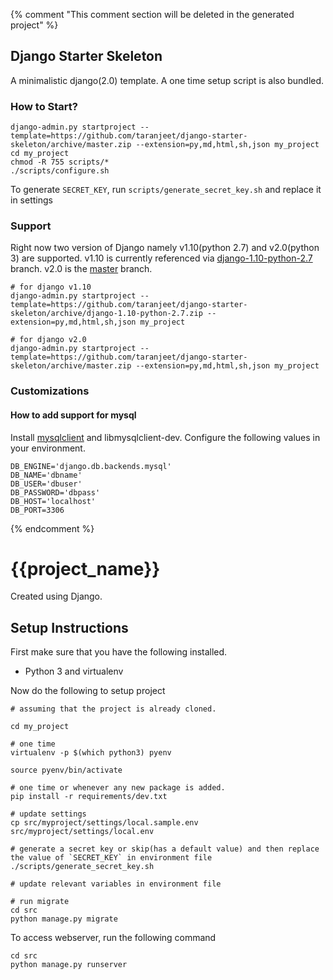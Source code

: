 {% comment "This comment section will be deleted in the generated project" %}

## Django Starter Skeleton

A minimalistic django(2.0) template. A one time setup script is also bundled.

### How to Start?

```
django-admin.py startproject --template=https://github.com/taranjeet/django-starter-skeleton/archive/master.zip --extension=py,md,html,sh,json my_project
cd my_project
chmod -R 755 scripts/*
./scripts/configure.sh
```

To generate `SECRET_KEY`, run `scripts/generate_secret_key.sh` and replace it in settings

### Support

Right now two version of Django namely v1.10(python 2.7) and v2.0(python 3) are supported. v1.10 is currently referenced via [django-1.10-python-2.7](https://github.com/taranjeet/django-starter-skeleton/tree/django-1.10-python-2.7) branch. v2.0 is the [master](https://github.com/taranjeet/django-starter-skeleton/tree/master) branch.

```
# for django v1.10
django-admin.py startproject --template=https://github.com/taranjeet/django-starter-skeleton/archive/django-1.10-python-2.7.zip --extension=py,md,html,sh,json my_project

# for django v2.0
django-admin.py startproject --template=https://github.com/taranjeet/django-starter-skeleton/archive/master.zip --extension=py,md,html,sh,json my_project
```

### Customizations

#### How to add support for mysql

Install [mysqlclient](https://pypi.org/project/mysqlclient/) and libmysqlclient-dev. Configure the following values in your environment.

```
DB_ENGINE='django.db.backends.mysql'
DB_NAME='dbname'
DB_USER='dbuser'
DB_PASSWORD='dbpass'
DB_HOST='localhost'
DB_PORT=3306
```

{% endcomment %}
# {{project_name}}

Created using Django.

## Setup Instructions

First make sure that you have the following installed.

* Python 3 and virtualenv

Now do the following to setup project

```
# assuming that the project is already cloned.

cd my_project

# one time
virtualenv -p $(which python3) pyenv

source pyenv/bin/activate

# one time or whenever any new package is added.
pip install -r requirements/dev.txt

# update settings
cp src/myproject/settings/local.sample.env src/myproject/settings/local.env

# generate a secret key or skip(has a default value) and then replace the value of `SECRET_KEY` in environment file
./scripts/generate_secret_key.sh

# update relevant variables in environment file

# run migrate
cd src
python manage.py migrate
```

To access webserver, run the following command

```
cd src
python manage.py runserver
```
